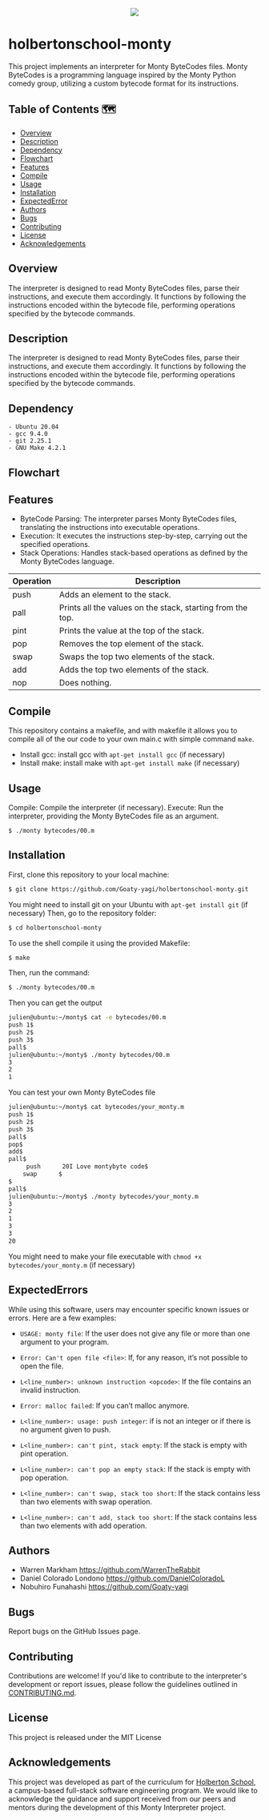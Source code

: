 <p align="center">
    <img src="https://pbs.twimg.com/media/CFYYWy6UEAE9Ow-.png">
</p>

# holbertonschool-monty
This project implements an interpreter for Monty ByteCodes files. Monty ByteCodes is a programming language inspired by the Monty Python comedy group, utilizing a custom bytecode format for its instructions.

## Table of Contents :world_map:

- [Overview](#overview)
- [Description](#description)
- [Dependency](#dependency)
- [Flowchart](#flowchart)
- [Features](#features)
- [Compile](#compile)
- [Usage](#usage)
- [Installation](#installation)
- [ExpectedError](#expectederrors)
- [Authors](#authors)
- [Bugs](#bugs)
- [Contributing](#contributing)
- [License](#license)
- [Acknowledgements](#acknowledgements)

## Overview
The interpreter is designed to read Monty ByteCodes files, parse their instructions, and execute them accordingly. It functions by following the instructions encoded within the bytecode file, performing operations specified by the bytecode commands.



## Description

The interpreter is designed to read Monty ByteCodes files, parse their instructions, and execute them accordingly. It functions by following the instructions encoded within the bytecode file, performing operations specified by the bytecode commands.

## Dependency

```
- Ubuntu 20.04
- gcc 9.4.0
- git 2.25.1
- GNU Make 4.2.1 
```

## Flowchart

## Features

- ByteCode Parsing: The interpreter parses Monty ByteCodes files, translating the instructions into executable operations.
- Execution: It executes the instructions step-by-step, carrying out the specified operations.
- Stack Operations: Handles stack-based operations as defined by the Monty ByteCodes language.

| **Operation** | **Description**                    |
| ------------- | ----------------------------- |
| push           | Adds an element to the stack.|
| pall           | Prints all the values on the stack, starting from the top. |
| pint           | Prints the value at the top of the stack.|
| pop            | Removes the top element of the stack.|
| swap            | Swaps the top two elements of the stack.|
| add            | Adds the top two elements of the stack.|
| nop            | Does nothing.|

## Compile
This repository contains a makefile, and with makefile it allows you to compile all of the our code to your own main.c with simple command `make`.

- Install gcc: install gcc with `apt-get install gcc` (if necessary)
- Install make: install make with `apt-get install make` (if necessary)


## Usage

Compile: Compile the interpreter (if necessary).
Execute: Run the interpreter, providing the Monty ByteCodes file as an argument.

```
$ ./monty bytecodes/00.m
```

## Installation

First, clone this repository to your local machine:

```bash
$ git clone https://github.com/Goaty-yagi/holbertonschool-monty.git
```
You might need to install git on your Ubuntu with `apt-get install git` (if necessary)
Then, go to the repository folder:

```bash
$ cd holbertonschool-monty
```
To use the shell compile it using the provided Makefile:

```bash
$ make
```
Then, run the command:                                                                                         
```bash                                                               
$ ./monty bytecodes/00.m
```

Then you can get the output
```bash
julien@ubuntu:~/monty$ cat -e bytecodes/00.m
push 1$
push 2$
push 3$
pall$
julien@ubuntu:~/monty$ ./monty bytecodes/00.m
3
2
1

```

You can test your own Monty ByteCodes file

```bash
julien@ubuntu:~/monty$ cat bytecodes/your_monty.m
push 1$
push 2$
push 3$
pall$
pop$
add$
pall$
     push      20I Love montybyte code$
    swap      $
$     
pall$ 
julien@ubuntu:~/monty$ ./monty bytecodes/your_monty.m
3
2
1
3
3
20
```
You might need to make your file executable with `chmod +x bytecodes/your_monty.m` (if necessary)

## ExpectedErrors
While using this software, users may encounter specific known issues or errors. Here are a few examples:

- `USAGE: monty file`: If the user does not give any file or more than one argument to your program.

- `Error: Can't open file <file>`: If, for any reason, it’s not possible to open the file.

- `L<line_number>: unknown instruction <opcode>`: If the file contains an invalid instruction.

- `Error: malloc failed`: If you can’t malloc anymore.

- `L<line_number>: usage: push integer`: if <int> is not an integer or if there is no argument given to push.

- `L<line_number>: can't pint, stack empty`: If the stack is empty with pint operation.

- `L<line_number>: can't pop an empty stack`: If the stack is empty with pop operation.

- `L<line_number>: can't swap, stack too short`: If the stack contains less than two elements with swap operation.

- `L<line_number>: can't add, stack too short`: If the stack contains less than two elements with add operation.


## Authors

- Warren Markham https://github.com/WarrenTheRabbit
- Daniel Colorado Londono https://github.com/DanielColoradoL
- Nobuhiro Funahashi https://github.com/Goaty-yagi
## Bugs

Report bugs on the GitHub Issues page.

## Contributing

Contributions are welcome! If you'd like to contribute to the interpreter's development or report issues, please follow the guidelines outlined in [CONTRIBUTING.md](https://github.com/Goaty-yagi/holbertonschool-monty/blob/main/CONTRIBUTING.md).

## License

This project is released under the MIT License

## Acknowledgements

This project was developed as part of the curriculum for [Holberton School](https://www.holbertonschool.com/), a campus-based full-stack software engineering program. We would like to acknowledge the guidance and support received from our peers and mentors during the development of this Monty Interpreter project.
